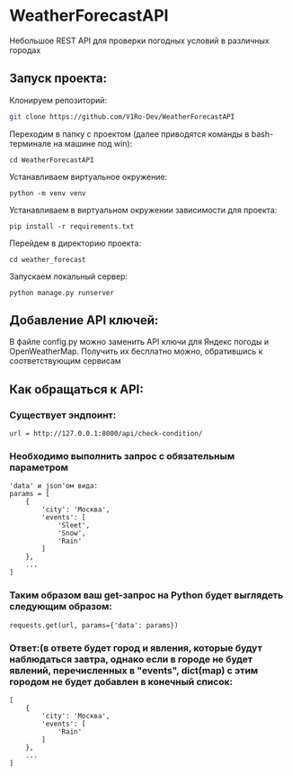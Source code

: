 # WeatherForecastAPI
Небольшое REST API для проверки погодных условий в различных городах



## Запуск проекта:


Клонируем репозиторий:
```sh
git clone https://github.com/V1Ro-Dev/WeatherForecastAPI
```

Переходим в папку с проектом (далее приводятся команды в bash-терминале на машине под win):
```
cd WeatherForecastAPI 
```

Устанавливаем виртуальное окружение:
```
python -m venv venv
```

Устанавливаем в виртуальном окружении зависимости для проекта:
```
pip install -r requirements.txt
```
Перейдем в директорию проекта:
```
cd weather_forecast
```

Запускаем локальный сервер:
```
python manage.py runserver
```

## Добавление API ключей:

В файле config.py можно заменить API ключи для Яндекс погоды и OpenWeatherMap. Получить их бесплатно можно, обратившись к соответствующим сервисам

## Как обращаться к API:

### Существует эндпоинт:
```
url = http://127.0.0.1:8000/api/check-condition/
```
### Необходимо выполнить запрос с обязательным параметром
```
'data' и json'ом вида: 
params = [
    {
        'city': 'Москва',
        'events': [
            'Sleet',
            'Snow',
            'Rain'
        ]
    },
    ...
]
```

### Таким образом ваш get-запрос на Python будет выглядеть следующим образом:
```
requests.get(url, params={'data': params})
```

### Ответ:(в ответе будет город и явления, которые будут наблюдаться завтра, однако если в городе не будет явлений, перечисленных в "events", dict(map) с этим городом не будет добавлен в конечный список:
```
[
    {
        'city': 'Москва',
        'events': [
            'Rain'
        ]
    },
    ...
]
```